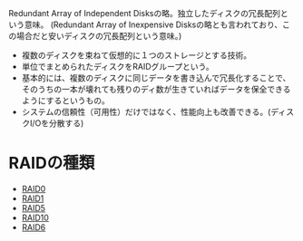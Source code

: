 Redundant Array of Independent Disksの略。独立したディスクの冗長配列という意味。
(Redundant Array of Inexpensive Disksの略とも言われており、この場合だと安いディスクの冗長配列という意味。)

- 複数のディスクを束ねて仮想的に１つのストレージとする技術。
- 単位でまとめられたディスクをRAIDグループという。
- 基本的には、複数のディスクに同じデータを書き込んで冗長化することで、そのうちの一本が壊れても残りのディ数が生きていればデータを保全できるようにするというもの。
- システムの信頼性（可用性）だけではなく、性能向上も改善できる。(ディスクI/Oを分散する)

# RAIDの種類
- [RAID0](RAID0.md)
- [RAID1](RAID1.md)
- [RAID5](RAID5.md)
- [RAID10](RAID10.md)
- [RAID6](RAID6.md)